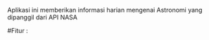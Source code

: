 Aplikasi ini memberikan informasi harian mengenai Astronomi yang dipanggil dari API NASA


#Fitur :

